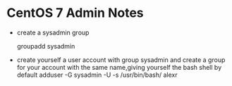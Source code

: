 CentOS 7 Admin Notes
====================

+ create a sysadmin group

    groupadd sysadmin 

+ create yourself a user account with group sysadmin and create a group for your account with the same name,giving yourself the bash shell by default
    adduser -G sysadmin -U -s /usr/bin/bash/ alexr

